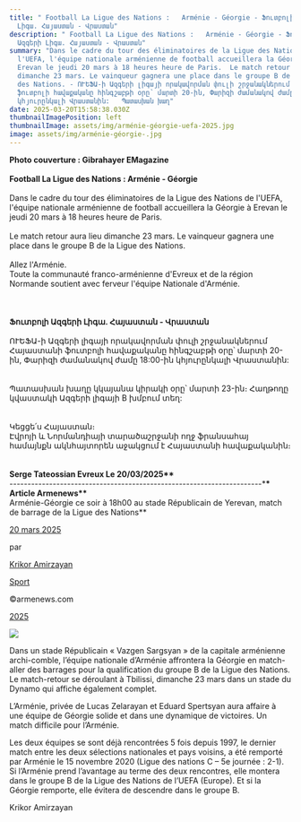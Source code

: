 ```yaml
---
title: " Football La Ligue des Nations :   Arménie - Géorgie - Ֆուտբոլի Ազգերի
  Լիգա. Հայաստան - Վրաստան"
description: " Football La Ligue des Nations :   Arménie - Géorgie - Ֆուտբոլի
  Ազգերի Լիգա. Հայաստան - Վրաստան"
summary: "Dans le cadre du tour des éliminatoires de la Ligue des Nations de
  l'UEFA, l'équipe nationale arménienne de football accueillera la Géorgie à
  Erevan le jeudi 20 mars à 18 heures heure de Paris.  Le match retour aura lieu
  dimanche 23 mars. Le vainqueur gagnera une place dans le groupe B de la Ligue
  des Nations. - ՈՒԵՖԱ-ի Ազգերի լիգայի որակավորման փուլի շրջանակներում Հայաստանի
  ֆուտբոլի հավաքականը հինգշաբթի օրը՝ մարտի 20-ին, Փարիզի ժամանակով ժամը 18:00-ին
  կհյուրընկալի Վրաստանին:   Պատասխան խաղ"
date: 2025-03-20T15:58:38.030Z
thumbnailImagePosition: left
thumbnailImage: assets/img/arménie-géorgie-uefa-2025.jpg
image: assets/img/arménie-géorgie-.jpg
---
```

**P﻿hoto couverture : Gibrahayer EMagazine**\
\
**Football La Ligue des Nations : Arménie - Géorgie**\
\
Dans le cadre du tour des éliminatoires de la Ligue des Nations de l'UEFA, l'équipe nationale arménienne de football accueillera la Géorgie à Erevan le jeudi 20 mars à 18 heures heure de Paris.\
\
Le match retour aura lieu dimanche 23 mars. Le vainqueur gagnera une place dans le groupe B de la Ligue des Nations.\
\
Allez l'Arménie.\
Toute la communauté franco-arménienne d'Evreux et de la région Normande soutient avec ferveur l'équipe Nationale d'Arménie.\
\
\
\
**Ֆուտբոլի Ազգերի Լիգա. Հայաստան - Վրաստան**\
\
ՈՒԵՖԱ-ի Ազգերի լիգայի որակավորման փուլի շրջանակներում Հայաստանի ֆուտբոլի հավաքականը հինգշաբթի օրը՝ մարտի 20-ին, Փարիզի ժամանակով ժամը 18:00-ին կհյուրընկալի Վրաստանին:\
\
\
Պատասխան խաղը կկայանա կիրակի օրը՝ մարտի 23-ին։ Հաղթողը կվաստակի Ազգերի լիգայի B խմբում տեղ:\
\
\
Կեցցե՛ս Հայաստան։\
Էվրոյի և Նորմանդիայի տարածաշրջանի ողջ ֆրանսահայ համայնքն ակնհայտորեն աջակցում է Հայաստանի հավաքականին։\
\
**\
Serge Tateossian Evreux Le 20/03/2025\*\***\
----------------------------------------------------------------------***\*\
Article Armenews\*\***\
Arménie-Géorgie ce soir à 18h00 au stade Républicain de Yerevan, match de barrage de la Ligue des Nations\*\*

[20 mars 2025](https://www.armenews.com/armenie-georgie-ce-soir-a-18h00-au-stade-republicain-de-yerevan-match-de-barrage-de-la-ligue-des-nations/)

par

[Krikor Amirzayan](https://www.armenews.com/author/krikor56/)

[Sport](https://www.armenews.com/categorie/sport/)

©armenews.com

[2025](https://www.armenews.com/armenie-georgie-ce-soir-a-18h00-au-stade-republicain-de-yerevan-match-de-barrage-de-la-ligue-des-nations/)

![](https://www.armenews.com/wp-content/uploads/2025/03/556-4.jpg)

Dans un stade Républicain « Vazgen Sargsyan » de la capitale arménienne archi-comble, l’équipe nationale d’Arménie affrontera la Géorgie en match-aller des barrages pour la qualification du groupe B de la Ligue des Nations. Le match-retour se déroulant à Tbilissi, dimanche 23 mars dans un stade du Dynamo qui affiche également complet.

L’Arménie, privée de Lucas Zelarayan et Eduard Spertsyan aura affaire à une équipe de Géorgie solide et dans une dynamique de victoires. Un match difficile pour l’Arménie.

Les deux équipes se sont déjà rencontrées 5 fois depuis 1997, le dernier match entre les deux sélections nationales et pays voisins, a été remporté par Arménie le 15 novembre 2020 (Ligue des nations C – 5e journée : 2-1). Si l’Arménie prend l’avantage au terme des deux rencontres, elle montera dans le groupe B de la Ligue des Nations de l’UEFA (Europe). Et si la Géorgie remporte, elle évitera de descendre dans le groupe B.

Krikor Amirzayan